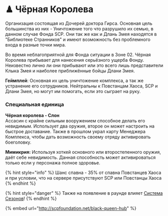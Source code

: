 # ♟ Чёрная Королева

Организация состоящая из Дочерей доктора Гирса. Основная цель большинства из них - Уничтожение того что разрушило их семью, в данном случае Фонда SCP. Они так же как и Длань Змея находятся в "Библиотеке Странников" и имеют возможность без проблемного входа в разные точки мира.

Во время неблагоприятной для Фонда ситуации в Зоне 02. Чёрная Королева прибывает для нанесения серьёзного ущерба Фонду. Неизвестно лично ли они прибывают или это всего лишь представители Клыка Змея и наиболее приближённые бойцы Длани Змея.

**Геймплей**: Основная их цель уничтожение комплекса, а так же устранение его сотрудников. Нейтральны к Повстанцам Хаоса, SCP и Длани Змея, но могут им помогать, если это сыграет на руку.

### Специальная единица

**Чёрная королева - Слон**\
Ассасин с крайне сильным вооружением способное делать его невидимым. Использует два оружия, второе он может настроить на быстрое доставание. Также в прошлом украл карту Менеджера Комплекса, чтобы дать возможность своему отряду активировать боеголовку.

**Мимикрия:** Используя хоткей основного или второстепенного оружия, даёт себе невидимость. Данная способность может активироваться только если у персонажа полное здоровье.

{% hint style="info" %}
Шанс спавна - 35% от спавна Повстанцев Хаоса и при условии, что на сервере присутствуют SCP или Повстанцы Хаоса
{% endhint %}

{% hint style="danger" %}
Также на появление в раунде влияет [Система Сезонов](../../server-systems/seasons-system.md)!
{% endhint %}

{% embed url="http://scpfoundation.net/black-queen-hub" %}
